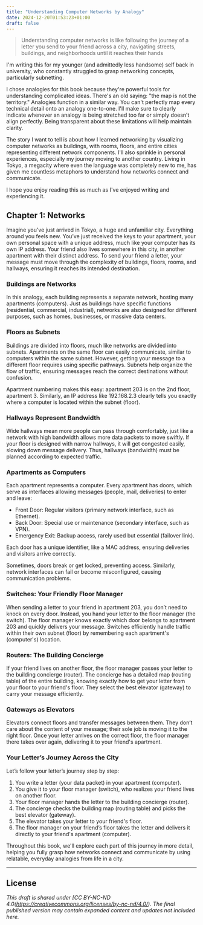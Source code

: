 ```yaml
---
title: "Understanding Computer Networks by Analogy"
date: 2024-12-20T01:53:23+01:00
draft: false
---
```


> Understanding computer networks is like following the journey of a letter you send to your friend across a city, navigating streets, buildings, and neighborhoods until it reaches their hands

I'm writing this for my younger (and admittedly less handsome) self back in university, who constantly struggled to grasp networking concepts, particularly subnetting.

I chose analogies for this book because they're powerful tools for understanding complicated ideas. There's an old saying: "the map is not the territory." Analogies function in a similar way. You can't perfectly map every technical detail onto an analogy one-to-one. I'll make sure to clearly indicate whenever an analogy is being stretched too far or simply doesn’t align perfectly. Being transparent about these limitations will help maintain clarity.

The story I want to tell is about how I learned networking by visualizing computer networks as buildings, with rooms, floors, and entire cities representing different network components. I'll also sprinkle in personal experiences, especially my journey moving to another country. Living in Tokyo, a megacity where even the language was completely new to me, has given me countless metaphors to understand how networks connect and communicate.

I hope you enjoy reading this as much as I've enjoyed writing and experiencing it.

## Chapter 1: Networks

Imagine you've just arrived in Tokyo, a huge and unfamiliar city. Everything around you feels new. You’ve just received the keys to your apartment, your own personal space with a unique address, much like your computer has its own IP address. Your friend also lives somewhere in this city, in another apartment with their distinct address. To send your friend a letter, your message must move through the complexity of buildings, floors, rooms, and hallways, ensuring it reaches its intended destination.

### Buildings are Networks

In this analogy, each building represents a separate network, hosting many apartments (computers). Just as buildings have specific functions (residential, commercial, industrial), networks are also designed for different purposes, such as homes, businesses, or massive data centers.

### Floors as Subnets

Buildings are divided into floors, much like networks are divided into subnets. Apartments on the same floor can easily communicate, similar to computers within the same subnet. However, getting your message to a different floor requires using specific pathways. Subnets help organize the flow of traffic, ensuring messages reach the correct destinations without confusion.

Apartment numbering makes this easy: apartment 203 is on the 2nd floor, apartment 3. Similarly, an IP address like 192.168.2.3 clearly tells you exactly where a computer is located within the subnet (floor).

### Hallways Represent Bandwidth

Wide hallways mean more people can pass through comfortably, just like a network with high bandwidth allows more data packets to move swiftly. If your floor is designed with narrow hallways, it will get congested easily, slowing down message delivery. Thus, hallways (bandwidth) must be planned according to expected traffic.

### Apartments as Computers

Each apartment represents a computer. Every apartment has doors, which serve as interfaces allowing messages (people, mail, deliveries) to enter and leave:

- Front Door: Regular visitors (primary network interface, such as Ethernet).
- Back Door: Special use or maintenance (secondary interface, such as VPN).
- Emergency Exit: Backup access, rarely used but essential (failover link).

Each door has a unique identifier, like a MAC address, ensuring deliveries and visitors arrive correctly.

Sometimes, doors break or get locked, preventing access. Similarly, network interfaces can fail or become misconfigured, causing communication problems.

### Switches: Your Friendly Floor Manager

When sending a letter to your friend in apartment 203, you don’t need to knock on every door. Instead, you hand your letter to the floor manager (the switch). The floor manager knows exactly which door belongs to apartment 203 and quickly delivers your message. Switches efficiently handle traffic within their own subnet (floor) by remembering each apartment's (computer's) location.

### Routers: The Building Concierge

If your friend lives on another floor, the floor manager passes your letter to the building concierge (router). The concierge has a detailed map (routing table) of the entire building, knowing exactly how to get your letter from your floor to your friend's floor. They select the best elevator (gateway) to carry your message efficiently.

### Gateways as Elevators

Elevators connect floors and transfer messages between them. They don’t care about the content of your message; their sole job is moving it to the right floor. Once your letter arrives on the correct floor, the floor manager there takes over again, delivering it to your friend's apartment.

### Your Letter’s Journey Across the City

Let’s follow your letter’s journey step by step:

1. You write a letter (your data packet) in your apartment (computer).
2. You give it to your floor manager (switch), who realizes your friend lives on another floor.
3. Your floor manager hands the letter to the building concierge (router).
4. The concierge checks the building map (routing table) and picks the best elevator (gateway).
5. The elevator takes your letter to your friend's floor.
6. The floor manager on your friend’s floor takes the letter and delivers it directly to your friend's apartment (computer).

Throughout this book, we'll explore each part of this journey in more detail, helping you fully grasp how networks connect and communicate by using relatable, everyday analogies from life in a city.


---

## License

*This draft is shared under [CC BY-NC-ND 4.0(https://creativecommons.org/licenses/by-nc-nd/4.0/). The final published version may contain expanded content and updates not included here.*

